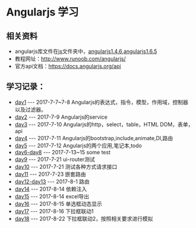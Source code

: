 # Angularjs 学习
## 相关资料

 - angularjs库文件在[js](./master/js)文件夹中，[angularjs1.4.6](./master/js/angular146),[angularjs1.6.5](./master/js/angular165)
 - 教程网址：http://www.runoob.com/angularjs/
 - 官方api文档：https://docs.angularjs.org/api


## 学习记录：

 - [day1](./master/day1/) --- 2017-7-7~7-8 Angularjs的表达式，指令，模型，作用域，控制器以及过滤器。
 - [day2](./master/day2/) --- 2017-7-9 Angularjs的service
 - [day3](./master/day3/) --- 2017-7-10 Angularjs的http，select，table，HTML DOM，表单，api
 - [day4](,/master/day4/) --- 2017-7-11 Angularjs的bootstrap,include,animate,DI,路由
 - [day5](./master/day5/) --- 2017-7-12 Angularjs的两个应用,笔记本,todo
 - [day6-day8](./master/day6) --- 2017-7-13~15 some test
 - [day9](./master/day9) --- 2017-7-21 ui-router测试
 - [day10](./master/day10) --- 2017-7-21 测试各种方式请求接口
 - [day11](./master/day11) --- 2017-7-23 嵌套路由
 - [day12-day13](./master/day12) --- 2017-8-1 路由
 - [day14](./master/day14) --- 2017-8-14 依赖注入
 - [day15](./master/day15) --- 2017-8-14 excel导出
 - [day16](./master/day16) --- 2017-8-15 单选框动态显示
 - [day17](./master/day17) --- 2017-8-16 下拉框联动1
 - [day18](./master/day18) --- 2017-8-22 下拉框联动2，按照相关要求进行模拟
